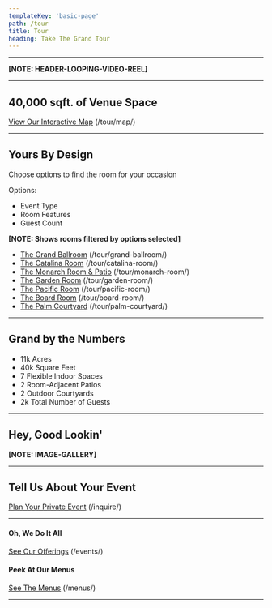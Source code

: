 ```yaml
---
templateKey: 'basic-page'
path: /tour
title: Tour
heading: Take The Grand Tour
---
```

---

**[NOTE: HEADER-LOOPING-VIDEO-REEL]**

---

## 40,000 sqft. of Venue Space
[View Our Interactive Map](/tour/map/) (/tour/map/)

---

## Yours By Design
Choose options to find the room for your occasion

Options:
- Event Type
- Room Features
- Guest Count

**[NOTE: Shows rooms filtered by options selected]**
- [The Grand Ballroom](/tour/grand-ballroom/) (/tour/grand-ballroom/)
- [The Catalina Room](/tour/catalina-room/) (/tour/catalina-room/)
- [The Monarch Room & Patio](/tour/monarch-room/) (/tour/monarch-room/)
- [The Garden Room](/tour/garden-room/) (/tour/garden-room/)
- [The Pacific Room](/tour/pacific-room/) (/tour/pacific-room/)
- [The Board Room](/tour/board-room/) (/tour/board-room/)
- [The Palm Courtyard](/tour/palm-courtyard/) (/tour/palm-courtyard/)

---

## Grand by the Numbers

- 11k Acres
- 40k Square Feet
- 7 Flexible Indoor Spaces
- 2 Room-Adjacent Patios
- 2 Outdoor Courtyards
- 2k Total Number of Guests

---

## Hey, Good Lookin'

**[NOTE: IMAGE-GALLERY]**

---

## Tell Us About Your Event
[Plan Your Private Event](/inquire/) (/inquire/)

---

#### Oh, We Do It All
[See Our Offerings](/events/) (/events/)

#### Peek At Our Menus
[See The Menus](/menus/) (/menus/)

---
